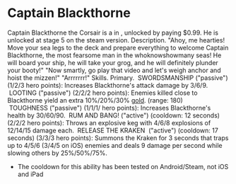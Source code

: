 # Captain Blackthorne

Captain Blackthorne the Corsair is a in , unlocked by paying $0.99. He is unlocked at stage 5 on the steam version.
Description.
"Ahoy, me hearties! Move your sea legs to the deck and prepare everything to welcome Captain Blackthorne, the most fearsome man in the whoknowshowmany seas! He will board your ship, he will take your grog, and he will definitely plunder your booty!"
"Now smartly, go play that video and let's weigh anchor and hoist the mizzen!"
"Arrrrrrr!"
Skills.
Primary.
 SWORDSMANSHIP ("passive") (1/2/3 hero points):
 Increases Blackthorne's attack damage by 3/6/9.
 LOOTING ("passive") (2/2/2 hero points):
 Enemies killed close to Blackthorne yield an extra 10%/20%/30% [gold](gold). (range: 180)
 TOUGHNESS ("passive") (1/1/1/ hero points):
 Increases Blackthorne's health by 30/60/90.
 RUM AND BANG! ("active") (cooldown: 12 seconds) (2/2/2 hero points):
 Throws an explosive keg with 4/6/8 explosions of 12/14/15 damage each.
 RELEASE THE KRAKEN  ("active") (cooldown: 17 seconds) (3/3/3 hero points):
 Summons the Kraken for 3 seconds that traps up to 4/5/6 (3/4/5 on iOS) enemies and deals 9 damage per second while slowing others by 25%/50%/75%.
* The cooldown for this ability has been tested on Android/Steam, not iOS and iPad